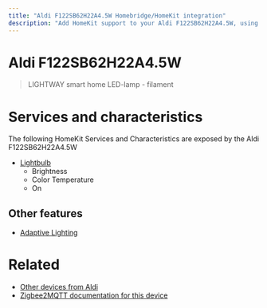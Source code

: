 ```yaml
---
title: "Aldi F122SB62H22A4.5W Homebridge/HomeKit integration"
description: "Add HomeKit support to your Aldi F122SB62H22A4.5W, using Homebridge, Zigbee2MQTT and homebridge-z2m."
---
```

<!---
This file has been GENERATED using src/docgen/docgen.ts
DO NOT EDIT THIS FILE MANUALLY!
-->
# Aldi F122SB62H22A4.5W
> LIGHTWAY smart home LED-lamp - filament


# Services and characteristics
The following HomeKit Services and Characteristics are exposed by
the Aldi F122SB62H22A4.5W

* [Lightbulb](../../light.md)
  * Brightness
  * Color Temperature
  * On

## Other features
* [Adaptive Lighting](../../light.md)

# Related
* [Other devices from Aldi](../index.md#aldi)
* [Zigbee2MQTT documentation for this device](https://www.zigbee2mqtt.io/devices/F122SB62H22A4.5W.html)